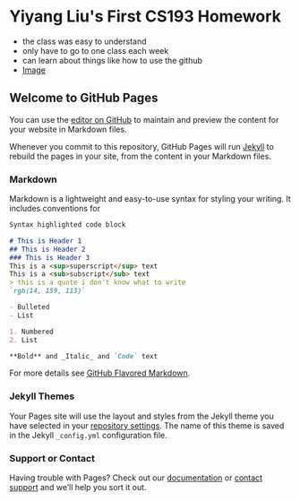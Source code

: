 # Yiyang Liu's First CS193 Homework
- the class was easy to understand
- only have to go to one class each week
- can learn about things like how to use the github
- [Image](cat.jpg)

## Welcome to GitHub Pages

You can use the [editor on GitHub](https://github.com/kalutes/CS193_Fall18_Lab1/edit/master/index.md) to maintain and preview the content for your website in Markdown files.

Whenever you commit to this repository, GitHub Pages will run [Jekyll](https://jekyllrb.com/) to rebuild the pages in your site, from the content in your Markdown files.

### Markdown

Markdown is a lightweight and easy-to-use syntax for styling your writing. It includes conventions for

```markdown
Syntax highlighted code block

# This is Header 1
## This is Header 2
### This is Header 3
This is a <sup>superscript</sup> text
This is a <sub>subscript</sub> text
> this is a quote i don't know what to write
`rgb(14, 159, 113)`

- Bulleted
- List

1. Numbered
2. List

**Bold** and _Italic_ and `Code` text


```


For more details see [GitHub Flavored Markdown](https://guides.github.com/features/mastering-markdown/).

### Jekyll Themes

Your Pages site will use the layout and styles from the Jekyll theme you have selected in your [repository settings](https://github.com/kalutes/CS193_Fall18_Lab1/settings). The name of this theme is saved in the Jekyll `_config.yml` configuration file.

### Support or Contact

Having trouble with Pages? Check out our [documentation](https://help.github.com/categories/github-pages-basics/) or [contact support](https://github.com/contact) and we’ll help you sort it out.
